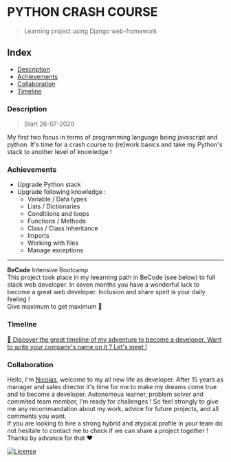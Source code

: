 # PYTHON CRASH COURSE
> Learning project using Django web-framework

## Index
- [Description](#description) 
- [Achievements](#achievements)
- [Collaboration](#collaboration)
- [Timeline](#timeline)


### Description 
> Start 26-07-2020

My first two focus in terms of programming language being javascript and python.
It's time for a crash course to (re)work basics and take my Python's stack to another level of knowledge !   

### Achievements 
* Upgrade Python stack 
* Upgrade following knowledge :
  * Variable / Data types
  * Lists / Dictionaries
  * Conditiions and loops
  * Functions / Methods
  * Class / Class Inheritance
  * Imports
  * Working with files
  * Manage exceptions

---

**BeCode** Intensive Bootcamp  
This project took place in my leearning path in BeCode (see below) to full stack web developer.
In seven months you have a wonderful luck to become a great web developer. Inclusion and share spirit is your daily feeling !  
Give maximum to get maximum :rocket:

### Timeline 
[:calendar: Discover the great timeline of my adventure to become a developer. Want to write your company's name on it ? Let's meet !](https://timelines.gitkraken.com/timeline/2e12cc334eb0406b84bf7a6339e666c4?range=2020-05-26_2020-06-27)  

### Collaboration
Hello, I'm [Nicolas](https://www.linkedin.com/in/nicolas-denoel/), welcome to my all new life as developer.
After 15 years as manager and sales director it's time for me to make my dreams come true and to become a developer.
Autonomous learner, problem solver and commited team member, I'm ready for challenges !
So feel strongly to give me any recommandation about my work, advice for future projects, and all comments you want.  
If you are looking to hire a strong hybrid and atypical profile in your team do not hesitate to contact me to check if we can share a project together !  
Thanks by advance for that :heart:  


[![License](http://img.shields.io/:license-mit-blue.svg?style=flat-square)](http://badges.mit-license.org)

